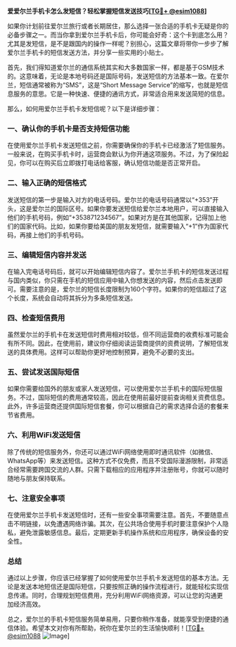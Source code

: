 **爱爱尔兰手机卡怎么发短信？轻松掌握短信发送技巧[[TG💪+ @esim1088](https://t.me/s/esim1088)]**

如果你计划前往爱尔兰旅行或者长期居住，那么选择一张合适的手机卡无疑是你的必备步骤之一。而当你拿到爱尔兰手机卡后，你可能会好奇：这个卡到底怎么用？尤其是发短信，是不是跟国内的操作一样呢？别担心，这篇文章将带你一步步了解爱尔兰手机卡的短信发送方法，并分享一些实用的小贴士。

首先，我们得知道爱尔兰的通信系统其实和大多数国家一样，都是基于GSM技术的。这意味着，无论是本地号码还是国际号码，发送短信的方法基本一致。在爱尔兰，短信通常被称为“SMS”，这是“Short Message Service”的缩写，也就是短信息服务的意思。它是一种快速、便捷的通讯方式，非常适合用来发送简短的信息。

那么，如何用爱尔兰手机卡发短信呢？以下是详细步骤：

### 一、确认你的手机卡是否支持短信功能

在使用爱尔兰手机卡发送短信之前，你需要确保你的手机卡已经激活了短信服务。一般来说，在购买手机卡时，运营商会默认为你开通这项服务。不过，为了保险起见，你可以在购买后立即拨打电话给客服，确认短信功能是否正常开启。

### 二、输入正确的短信格式

发送短信的第一步是输入对方的电话号码。爱尔兰的电话号码通常以“+353”开头，这是爱尔兰的国际区号。如果你要发送短信给爱尔兰本地用户，可以直接输入他们的手机号码，例如“+353871234567”。如果对方是在其他国家，记得加上他们的国家代码。比如，如果你要给美国的朋友发短信，就需要输入“+1”作为国家代码，再接上他们的手机号码。

### 三、编辑短信内容并发送

在输入完电话号码后，就可以开始编辑短信内容了。爱尔兰手机卡的短信发送过程与国内类似，你只需在手机的短信应用中输入你想发送的内容，然后点击发送即可。需要注意的是，爱尔兰的短信长度限制为160个字符。如果你的短信超过了这个长度，系统会自动将其拆分为多条短信发送。

### 四、检查短信费用

虽然爱尔兰的手机卡在发送短信时费用相对较低，但不同运营商的收费标准可能会有所不同。因此，在使用前，建议你仔细阅读运营商提供的资费说明，了解短信发送的具体费用。这样可以帮助你更好地控制预算，避免不必要的支出。

### 五、尝试发送国际短信

如果你需要给国外的朋友或家人发送短信，可以使用爱尔兰手机卡的国际短信服务。不过，国际短信的费用通常较高，因此在使用前最好提前查询相关资费信息。此外，许多运营商还提供国际短信套餐，你可以根据自己的需求选择合适的套餐来节省费用。

### 六、利用WiFi发送短信

除了传统的短信服务外，你还可以通过WiFi网络使用即时通讯软件（如微信、WhatsApp等）来发送短信。这种方式不仅免费，而且不受国际漫游限制，非常适合经常需要跨国交流的人群。只需下载相应的应用程序并注册账号，你就可以随时随地与朋友保持联系。

### 七、注意安全事项

在使用爱尔兰手机卡发送短信时，还有一些安全事项需要注意。首先，不要随意点击不明链接，以免遭遇网络诈骗。其次，在公共场合使用手机时要注意保护个人隐私，避免泄露敏感信息。最后，定期更新手机操作系统和应用程序，确保设备的安全性。

### 总结

通过以上步骤，你应该已经掌握了如何使用爱尔兰手机卡发送短信的基本方法。无论是发送本地短信还是国际短信，只要按照正确的操作流程进行，就能轻松实现信息传递。同时，合理规划短信费用，充分利用WiFi网络资源，可以让您的沟通更加经济高效。

总之，爱尔兰的手机卡短信服务简单易用，只要你稍作准备，就能享受到便捷的通信体验。希望本文对你有所帮助，祝你在爱尔兰的生活愉快顺利！[[TG💪+ @esim1088](https://t.me/s/esim1088) ![Image](https://i.postimg.cc/4NQfJmqS/Snipaste-2025-05-13-00-14-12.png)]